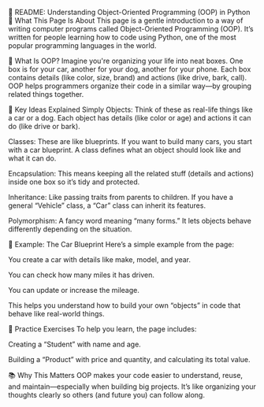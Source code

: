 📘 README: Understanding Object-Oriented Programming (OOP) in Python
🧠 What This Page Is About
This page is a gentle introduction to a way of writing computer programs called Object-Oriented Programming (OOP). It’s written for people learning how to code using Python, one of the most popular programming languages in the world.

🧩 What Is OOP?
Imagine you're organizing your life into neat boxes. One box is for your car, another for your dog, another for your phone. Each box contains details (like color, size, brand) and actions (like drive, bark, call). OOP helps programmers organize their code in a similar way—by grouping related things together.

🧱 Key Ideas Explained Simply
Objects: Think of these as real-life things like a car or a dog. Each object has details (like color or age) and actions it can do (like drive or bark).

Classes: These are like blueprints. If you want to build many cars, you start with a car blueprint. A class defines what an object should look like and what it can do.

Encapsulation: This means keeping all the related stuff (details and actions) inside one box so it’s tidy and protected.

Inheritance: Like passing traits from parents to children. If you have a general “Vehicle” class, a “Car” class can inherit its features.

Polymorphism: A fancy word meaning “many forms.” It lets objects behave differently depending on the situation.

🚗 Example: The Car Blueprint
Here’s a simple example from the page:

You create a car with details like make, model, and year.

You can check how many miles it has driven.

You can update or increase the mileage.

This helps you understand how to build your own “objects” in code that behave like real-world things.

📝 Practice Exercises
To help you learn, the page includes:

Creating a “Student” with name and age.

Building a “Product” with price and quantity, and calculating its total value.

📚 Why This Matters
OOP makes your code easier to understand, reuse, and maintain—especially when building big projects. It’s like organizing your thoughts clearly so others (and future you) can follow along.
